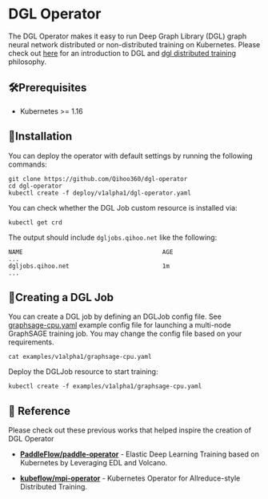 # DGL Operator

The DGL Operator makes it easy to run Deep Graph Library (DGL) graph neural network distributed or non-distributed training on Kubernetes. Please check out [here](https://www.dgl.ai/) for an introduction to DGL and [dgl distributed training](https://docs.dgl.ai/guide/distributed.html) philosophy.

## 🛠Prerequisites
- Kubernetes >= 1.16

## 🚀Installation
You can deploy the operator with default settings by running the following commands:

```
git clone https://github.com/Qihoo360/dgl-operator
cd dgl-operator
kubectl create -f deploy/v1alpha1/dgl-operator.yaml
```

You can check whether the DGL Job custom resource is installed via:
```
kubectl get crd
```

The output should include `dgljobs.qihoo.net` like the following:
```
NAME                                       AGE
...
dgljobs.qihoo.net                          1m
...
```

## 🔬Creating a DGL Job
You can create a DGL job by defining an DGLJob config file. See [graphsage-cpu.yaml](https://github.com/Qihoo360/dgl-operator/blob/master/examples/v1alpha1/graphsage-cpu.yaml) example config file for launching a multi-node GraphSAGE training job. You may change the config file based on your requirements.

```
cat examples/v1alpha1/graphsage-cpu.yaml
```

Deploy the DGLJob resource to start training:
```
kubectl create -f examples/v1alpha1/graphsage-cpu.yaml
```

## 💭 Reference
Please check out these previous works that helped inspire the creation of DGL Operator

- **[PaddleFlow/paddle-operator](https://github.com/PaddleFlow/paddle-operator/tree/dev)** - Elastic Deep Learning Training based on Kubernetes by Leveraging EDL and Volcano.

- **[kubeflow/mpi-operator](https://github.com/kubeflow/mpi-operator)** - Kubernetes Operator for Allreduce-style Distributed Training.